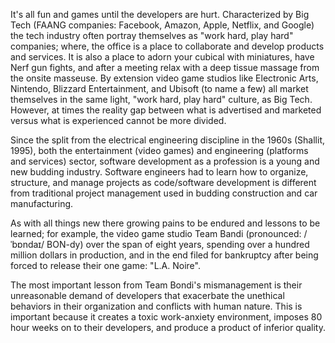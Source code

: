 It's all fun and games until the developers are hurt. Characterized by Big Tech (FAANG companies: Facebook, Amazon, Apple, Netflix, and Google) the tech industry often portray themselves as "work hard, play hard" companies; where, the office is a place to collaborate and develop products and services. It is also a place to adorn your cubical with miniatures, have Nerf gun fights, and after a meeting relax with a deep tissue massage from the onsite masseuse. By extension video game studios like Electronic Arts, Nintendo, Blizzard Entertainment, and Ubisoft (to name a few) all market themselves in the same light, "work hard, play hard" culture, as Big Tech. However, at times the reality gap between what is advertised and marketed versus what is experienced cannot be more divided.

Since the split from the electrical engineering discipline in the 1960s (Shallit, 1995), both the entertainment (video games) and engineering (platforms and services) sector, software development as a profession is a young and new budding industry. Software engineers had to learn how to organize, structure, and manage projects as code/software development is different from traditional project management used in budding construction and car manufacturing.

As with all things new there growing pains to be endured and lessons to be learned; for example, the video game studio Team Bandi (pronounced: /ˈbɒndaɪ/ BON-dy) over the span of eight years, spending over a hundred million dollars in production, and in the end filed for bankruptcy after being forced to release their one game: "L.A. Noire".

The most important lesson from Team Bondi's mismanagement is their unreasonable demand of developers that exacerbate the unethical behaviors in their organization and conflicts with human nature. This is important because it creates a toxic work-anxiety environment, imposes 80 hour weeks on to their developers, and produce a product of inferior quality.
